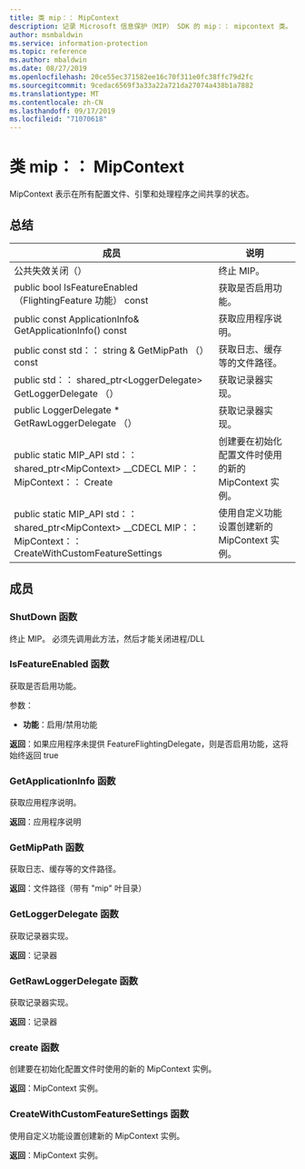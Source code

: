 ```yaml
---
title: 类 mip：： MipContext
description: 记录 Microsoft 信息保护（MIP） SDK 的 mip：： mipcontext 类。
author: msmbaldwin
ms.service: information-protection
ms.topic: reference
ms.author: mbaldwin
ms.date: 08/27/2019
ms.openlocfilehash: 20ce55ec371582ee16c70f311e0fc38ffc79d2fc
ms.sourcegitcommit: 9cedac6569f3a33a22a721da27074a438b1a7882
ms.translationtype: MT
ms.contentlocale: zh-CN
ms.lasthandoff: 09/17/2019
ms.locfileid: "71070618"
---
```

# <a name="class-mipmipcontext"></a>类 mip：： MipContext 
MipContext 表示在所有配置文件、引擎和处理程序之间共享的状态。
  
## <a name="summary"></a>总结
 成员                        | 说明                                
--------------------------------|---------------------------------------------
公共失效关闭（）  |  终止 MIP。
public bool IsFeatureEnabled （FlightingFeature 功能） const  |  获取是否启用功能。
public const ApplicationInfo& GetApplicationInfo() const  |  获取应用程序说明。
public const std：： string & GetMipPath （） const  |  获取日志、缓存等的文件路径。
public std：： shared_ptr\<LoggerDelegate\> GetLoggerDelegate （）  |  获取记录器实现。
public LoggerDelegate * GetRawLoggerDelegate （）  |  获取记录器实现。
public static MIP_API std：： shared_ptr&lt;MipContext&gt; __CDECL MIP：： MipContext：： Create | 创建要在初始化配置文件时使用的新的 MipContext 实例。
public static MIP_API std：： shared_ptr&lt;MipContext&gt; __CDECL MIP：： MipContext：： CreateWithCustomFeatureSettings | 使用自定义功能设置创建新的 MipContext 实例。

## <a name="members"></a>成员
  
### <a name="shutdown-function"></a>ShutDown 函数
终止 MIP。
必须先调用此方法，然后才能关闭进程/DLL
  
### <a name="isfeatureenabled-function"></a>IsFeatureEnabled 函数
获取是否启用功能。

参数：  
* **功能**：启用/禁用功能



  
**返回**：如果应用程序未提供 FeatureFlightingDelegate，则是否启用功能，这将始终返回 true
  
### <a name="getapplicationinfo-function"></a>GetApplicationInfo 函数
获取应用程序说明。

  
**返回**：应用程序说明
  
### <a name="getmippath-function"></a>GetMipPath 函数
获取日志、缓存等的文件路径。

  
**返回**：文件路径（带有 "mip" 叶目录）
  
### <a name="getloggerdelegate-function"></a>GetLoggerDelegate 函数
获取记录器实现。

  
**返回**：记录器
  
### <a name="getrawloggerdelegate-function"></a>GetRawLoggerDelegate 函数
获取记录器实现。

**返回**：记录器

### <a name="create-function"></a>create 函数
创建要在初始化配置文件时使用的新的 MipContext 实例。

**返回**：MipContext 实例。

### <a name="createwithcustomfeaturesettings-function"></a>CreateWithCustomFeatureSettings 函数
使用自定义功能设置创建新的 MipContext 实例。

**返回**：MipContext 实例。

